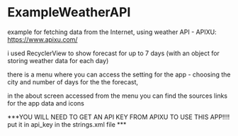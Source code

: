 # ExampleWeatherAPI
example for fetching data from the Internet, using weather API - APIXU: https://www.apixu.com/

i used RecyclerView to show forecast for up to 7 days (with an object for storing weather data for each day)

there is a menu where you can access the setting for the app - choosing the city and number of days for the the forecast,

in the about screen accessed from the menu you can find the sources links for the app data and icons

***YOU WILL NEED TO GET AN API KEY FROM APIXU TO USE THIS APP!!!! put it in api_key in the strings.xml file ***



